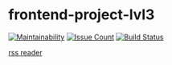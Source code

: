 # frontend-project-lvl3

[![Maintainability](https://api.codeclimate.com/v1/badges/8b9de80584ed4ed9864f/maintainability)](https://codeclimate.com/github/cxkorol/frontend-project-lvl3/maintainability) [![Issue Count](https://codeclimate.com/github/cxkorol/frontend-project-lvl3/badges/issue_count.svg)](https://codeclimate.com/github/cxkorol/frontend-project-lvl3/) [![Build Status](https://travis-ci.org/cxkorol/frontend-project-lvl3.svg?branch=master)](https://travis-ci.org/cxkorol/frontend-project-lvl3)


[rss reader](http://kor-newsfeed-rss.surge.sh/)